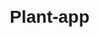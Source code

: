 # Plant-app
<!DOCTYPE html>
<html lang="en">
<head>
    <meta charset="UTF-8">
    <meta name="viewport" content="width=device-width, initial-scale=1.0">
    <title>Plant Tracker App</title>
    <style>
        body {
            font-family: Arial, sans-serif;
            margin: 20px;
        }

        header {
            text-align: center;
            padding: 20px;
            background-color: #4CAF50;
            color: white;
            font-size: 24px;
        }

        section {
            margin: 20px 0;
        }

        form {
            display: flex;
            flex-direction: column;
            max-width: 300px;
            margin: 0 auto;
        }

        label {
            margin-bottom: 8px;
        }

        input, button {
            margin-bottom: 16px;
            padding: 8px;
        }

        button {
            background-color: #4CAF50;
            color: white;
            border: none;
            cursor: pointer;
        }

        button:hover {
            background-color: #45a049;
        }

        table {
            width: 100%;
            border-collapse: collapse;
            margin-top: 20px;
        }

        th, td {
            border: 1px solid #ddd;
            padding: 8px;
            text-align: left;
        }

        th {
            background-color: #4CAF50;
            color: white;
        }
    </style>
</head>
<body>

    <header>
        <h1>Plant Tracker App</h1>
    </header>

    <section>
        <h2>Add a New Plant</h2>
        <form id="plantForm">
            <label for="plantName">Plant Name:</label>
            <input type="text" id="plantName" name="plantName" required>

            <label for="wateringFrequency">Watering Frequency (days):</label>
            <input type="number" id="wateringFrequency" name="wateringFrequency" required>

            <button type="button" onclick="addPlant()">Add Plant</button>
        </form>
    </section>

    <section>
        <h2>Plants to Track</h2>
        <table id="plantTable">
            <thead>
                <tr>
                    <th>Plant Name</th>
                    <th>Watering Frequency (days)</th>
                </tr>
            </thead>
            <tbody>
                <!-- Plant entries will be added here dynamically -->
            </tbody>
        </table>
    </section>

    <script>
        function addPlant() {
            // Get values from the form
            var plantName = document.getElementById("plantName").value;
            var wateringFrequency = document.getElementById("wateringFrequency").value;

            // Add a new row to the table
            var table = document.getElementById("plantTable").getElementsByTagName('tbody')[0];
            var newRow = table.insertRow(table.rows.length);
            var cell1 = newRow.insertCell(0);
            var cell2 = newRow.insertCell(1);
            cell1.innerHTML = plantName;
            cell2.innerHTML = wateringFrequency;

            // Clear the form
            document.getElementById("plantForm").reset();
        }
    </script>

</body>
</html>

